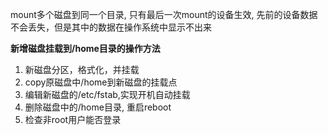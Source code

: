 
mount多个磁盘到同一个目录,  只有最后一次mount的设备生效, 先前的设备数据不会丢失，但是其中的数据在操作系统中显示不出来


**新增磁盘挂载到/home目录的操作方法**

1. 新磁盘分区，格式化，并挂载  
2. copy原磁盘中/home到新磁盘的挂载点  
3. 编辑新磁盘的/etc/fstab,实现开机自动挂载
4. 删除磁盘中的/home目录, 重启reboot
5. 检查非root用户能否登录
